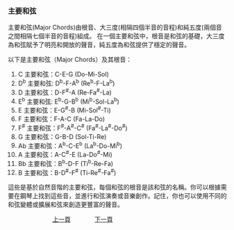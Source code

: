 ﻿---
keywords: 吳老師鋼琴教學 - 主要和弦
---
<h3>主要和弦</h3>
主要和弦(Major Chords)由根音、大三度(相隔四個半音的音程)和純五度(兩個音之間相隔七個半音的音程)組成。
在一個主要和弦中，根音是和弦的基礎，大三度為和弦賦予了明亮和開放的聲音，純五度為和弦提供了穩定的聲音。

以下是主要和弦（Major Chords）及其根音：
1. C 主要和弦：C-E-G (Do-Mi-Sol)
1. D<sup>b</sup> 主要和弦: D<sup>b</sup>-F-A<sup>b</sup> (Re<sup>b</sup>-F-La<sup>b</sup>)
1. D 主要和弦：D-F<sup>#</sup>-A (Re-Fa<sup>#</sup>-La)
1. E<sup>b</sup> 主要和弦: E<sup>b</sup>-G-B<sup>b</sup> (Mi<sup>b</sup>-Sol-La<sup>b</sup>)
1. E 主要和弦：E-G<sup>#</sup>-B (Mi-Sol<sup>#</sup>-Ti)
1. F 主要和弦：F-A-C (Fa-La-Do)
1. F<sup>#</sup> 主要和弦：F<sup>#</sup>-A<sup>#</sup>-C<sup>#</sup> (Fa<sup>#</sup>-La<sup>#</sup>-Do<sup>#</sup>)
1. G 主要和弦：G-B-D (Sol-Ti-Re)
1. Ab 主要和弦：A<sup>b</sup>-C-E<sup>b</sup> (La<sup>b</sup>-Do-Mi<sup>b</sup>)
1. A 主要和弦：A-C<sup>#</sup>-E (La-Do<sup>#</sup>-Mi)
1. Bb 主要和弦：B<sup>b</sup>-D-F (Ti<sup>b</sup>-Re-Fa)
1. B 主要和弦：B-D<sup>#</sup>-F<sup>#</sup> (Ti-Re<sup>#</sup>-Fa<sup>#</sup>)

這些是基於自然音階的主要和弦，每個和弦的根音是該和弦的名稱。你可以根據需要在鋼琴上找到這些音，並進行和弦演奏或音樂創作。記住，你也可以使用不同的和弦變體或擴展和弦來創造更豐富的聲音。

&nbsp;&nbsp;&nbsp;&nbsp;&nbsp;&nbsp;&nbsp;&nbsp;&nbsp;&nbsp;&nbsp;&nbsp;
&nbsp;&nbsp;&nbsp;&nbsp;&nbsp;&nbsp;&nbsp;&nbsp;&nbsp;&nbsp;&nbsp;&nbsp;
[上一頁](Chords)
&nbsp;&nbsp;&nbsp;&nbsp;&nbsp;&nbsp;&nbsp;&nbsp;&nbsp;&nbsp;&nbsp;&nbsp;
[下一頁](MinorChords)
